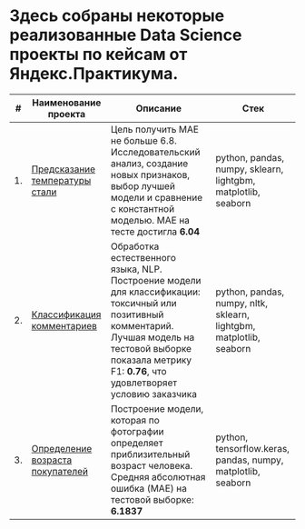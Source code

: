 # Здесь собраны некоторые реализованные Data Science проекты по кейсам от Яндекс.Практикума.


| #    | Наименование проекта                | Описание                                                     | Стек                                                         |
| ---- | ------------------------------------------------------------ | ------------------------------------------------------------ | ------------------------------------------------------------ |
| 1.   | [Предсказание температуры стали](https://github.com/egorgeravlad/yandex_practikum_DS/blob/main/age_predict/read.md)| Цель получить MAE не больше 6.8. Исследовательский анализ, создание новых признаков, выбор лучшей модели и сравнение с константной моделью. MAE на тесте достигла **6.04** | python, pandas, numpy, sklearn, lightgbm, matplotlib, seaborn       |
| 2.   | [Классификация комментариев](https://github.com/egorgeravlad/yandex_practikum_DS/blob/main/toxic_comments/read.md) | Обработка естественного языка, NLP. Построение модели для классификации: токсичный или позитивный комментарий. Лучшая модель на тестовой выборке показала метрику F1: **0.76**, что удовлетворяет условию заказчика| python, pandas, numpy, nltk, sklearn, lightgbm, matplotlib, seaborn       |
| 3.   | [Определение возраста покупателей](https://github.com/egorgeravlad/yandex_practikum_DS/blob/main/age_predict/read.md) | Построение модели, которая по фотографии определяет приблизительный возраст человека. Средняя абсолютная ошибка (MAE) на тестовой выборке: **6.1837**| python, tensorflow.keras, pandas, numpy, matplotlib, seaborn       |
